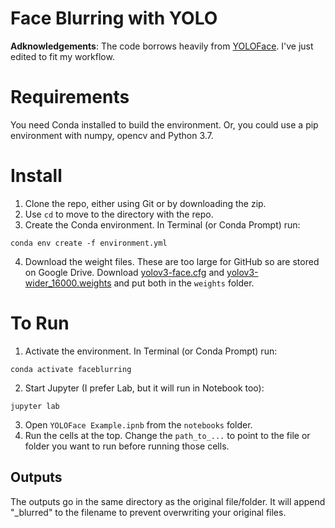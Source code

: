 # Face Blurring with YOLO

**Adknowledgements**: The code borrows heavily from [YOLOFace](https://github.com/sthanhng/yoloface). I've just edited to fit my workflow.

# Requirements
You need Conda installed to build the environment. Or, you could use a pip environment with numpy, opencv and Python 3.7.

# Install
1. Clone the repo, either using Git or by downloading the zip.
2. Use `cd` to move to the directory with the repo.
3. Create the Conda environment. In Terminal (or Conda Prompt) run:

```
conda env create -f environment.yml
```

4. Download the weight files. These are too large for GitHub so are stored on Google Drive. Download [yolov3-face.cfg](https://drive.google.com/file/d/1j0SVta521wNo6KwX-oAbSzh-0wKqO1nM/view?usp=sharing) and [yolov3-wider_16000.weights](https://drive.google.com/open?id=1lBNAgRyQQyWGFQjnu4-n6lEOYf7Nqiiw) and put both in the `weights` folder.

# To Run
1. Activate the environment. In Terminal (or Conda Prompt) run:

```
conda activate faceblurring
```

2. Start Jupyter (I prefer Lab, but it will run in Notebook too):

```
jupyter lab
```

3. Open `YOLOFace Example.ipnb` from the `notebooks` folder.
4. Run the cells at the top. Change the `path_to_...` to point to the file or folder you want to run before running those cells.

## Outputs
The outputs go in the same directory as the original file/folder. It will append "\_blurred" to the filename to prevent overwriting your original files.
